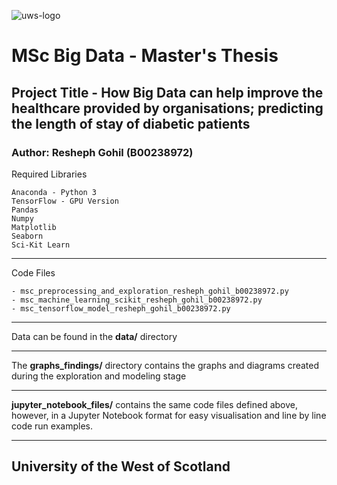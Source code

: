 ![uws-logo](https://upload.wikimedia.org/wikipedia/commons/thumb/3/33/University_of_the_West_of_Scotland_Logo.svg/2000px-University_of_the_West_of_Scotland_Logo.svg.png)

# MSc Big Data - Master's Thesis
## Project Title - **How Big Data can help improve the healthcare provided by organisations; predicting the length of stay of diabetic patients**

### Author: Resheph Gohil (B00238972)


Required Libraries
```
Anaconda - Python 3
TensorFlow - GPU Version
Pandas
Numpy
Matplotlib
Seaborn
Sci-Kit Learn
```


---
Code Files
```
- msc_preprocessing_and_exploration_resheph_gohil_b00238972.py
- msc_machine_learning_scikit_resheph_gohil_b00238972.py
- msc_tensorflow_model_resheph_gohil_b00238972.py
```

---
Data can be found in the **data/** directory


---
The **graphs_findings/** directory contains the graphs and diagrams created during the exploration and modeling stage



---
**jupyter_notebook_files/** contains the same code files defined above, however, in a Jupyter Notebook format for easy visualisation and line by line code run examples.

---
## University of the West of Scotland
